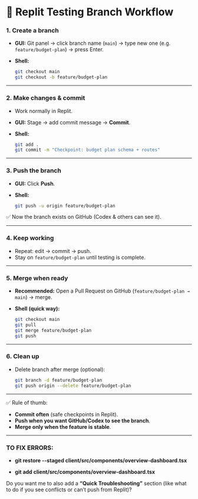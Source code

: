 # 🚀 Replit Testing Branch Workflow

### 1. Create a branch

* **GUI:** Git panel → click branch name (`main`) → type new one (e.g. `feature/budget-plan`) → press Enter.
* **Shell:**

  ```bash
  git checkout main
  git checkout -b feature/budget-plan
  ```

---

### 2. Make changes & commit

* Work normally in Replit.
* **GUI:** Stage → add commit message → **Commit**.
* **Shell:**

  ```bash
  git add .
  git commit -m "Checkpoint: budget plan schema + routes"
  ```

---

### 3. Push the branch

* **GUI:** Click **Push**.
* **Shell:**

  ```bash
  git push -u origin feature/budget-plan
  ```

✅ Now the branch exists on GitHub (Codex & others can see it).

---

### 4. Keep working

* Repeat: edit → commit → push.
* Stay on `feature/budget-plan` until testing is complete.

---

### 5. Merge when ready

* **Recommended:** Open a Pull Request on GitHub (`feature/budget-plan → main`) → merge.
* **Shell (quick way):**

  ```bash
  git checkout main
  git pull
  git merge feature/budget-plan
  git push
  ```

---

### 6. Clean up

* Delete branch after merge (optional):

  ```bash
  git branch -d feature/budget-plan
  git push origin --delete feature/budget-plan
  ```

---

✅ Rule of thumb:

* **Commit often** (safe checkpoints in Replit).
* **Push when you want GitHub/Codex to see the branch**.
* **Merge only when the feature is stable**.

---

### TO FIX ERRORS:

* **git restore --staged client/src/components/overview-dashboard.tsx** 

* **git add client/src/components/overview-dashboard.tsx** 


Do you want me to also add a **“Quick Troubleshooting”** section (like what to do if you see conflicts or can’t push from Replit)?
